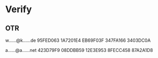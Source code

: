# Verify

## OTR

   w......@k......de
   95FED063 1A7201E4 EB69F03F 347FA166 3403DC0A

   a......@a......net
   423D79F9 08DDBB59 12E3E953 8FECC458 87A2A1D8
